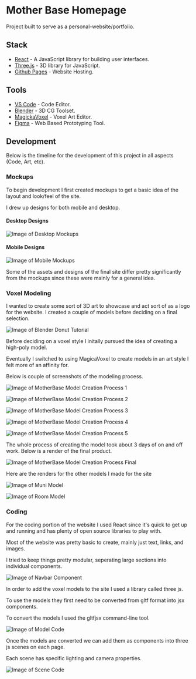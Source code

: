 # Mother Base Homepage

Project built to serve as a personal-website/portfolio. 

## Stack

- [React](https://reactjs.org/) - A JavaScript library for building user interfaces.
- [Three.js](https://threejs.org/) - 3D library for JavaScript.
- [Github Pages](https://pages.github.com/) - Website Hosting.

## Tools

- [VS Code](https://code.visualstudio.com/) - Code Editor.
- [Blender](https://www.blender.org/) - 3D CG Toolset.
- [MagickaVoxel](https://ephtracy.github.io/) - Voxel Art Editor.
- [Figma](https://www.figma.com) - Web Based Prototyping Tool.

## Development

Below is the timeline for the development of this project in all aspects (Code, Art, etc).

### Mockups

To begin development I first created mockups to get a basic idea of the layout and look/feel of the site.

I drew up designs for both mobile and desktop.

#### Desktop Designs

![Image of Desktop Mockups](/READMEassets/DesktopMockup.PNG)

#### Mobile Designs

![Image of Mobile Mockups](/READMEassets/MobileMockup.PNG)

Some of the assets and designs of the final site differ pretty significantly from the mockups since these were mainly for a general idea.

### Voxel Modeling 

I wanted to create some sort of 3D art to showcase and act sort of as a logo for the website. I created a couple of models before deciding on a final selection.

![Image of Blender Donut Tutorial](/READMEassets/donut.PNG)

Before deciding on a voxel style I initally pursued the idea of creating a high-poly model.

Eventually I switched to using MagicaVoxel to create models in an art style I felt more of an affinity for.

Below is couple of screenshots of the modeling process.

![Image of MotherBase Model Creation Process 1](/READMEassets/MotherBaseBuild1.png)

![Image of MotherBase Model Creation Process 2](/READMEassets/MotherBaseBuild2.png)

![Image of MotherBase Model Creation Process 3](/READMEassets/MotherBaseBuild3.png)

![Image of MotherBase Model Creation Process 4](/READMEassets/MotherBaseBuild4.png)

![Image of MotherBase Model Creation Process 5](/READMEassets/motherbasebuild5.png)

The whole process of creating the model took about 3 days of on and off work. Below is a render of the final product.

![Image of MotherBase Model Creation Process Final](/READMEassets/finalbuild.png)

Here are the renders for the other models I made for the site

![Image of Muni Model](/READMEassets/MuniStation.png)

![Image of Room Model](/READMEassets/room.png)

### Coding 

For the coding portion of the website I used React since it's quick to get up and running and has plenty of open source libraries to play with.

Most of the website was pretty basic to create, mainly just text, links, and images.

I tried to keep things pretty modular, seperating large sections into individual components.

![Image of Navbar Component](/READMEassets/NavCode.PNG)

In order to add the voxel models to the site I used a library called three js.

To use the models they first need to be converted from gltf format into jsx components.

To convert the models I used the gltfjsx command-line tool.

![Image of Model Code](/READMEassets/ModelCode.PNG)

Once the models are converted we can add them as components into three js scenes on each page.

Each scene has specific lighting and camera properties.

![Image of Scene Code](/READMEassets/SceneCode.PNG)